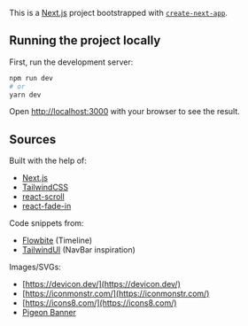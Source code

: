 This is a [Next.js](https://nextjs.org/) project bootstrapped with [`create-next-app`](https://github.com/vercel/next.js/tree/canary/packages/create-next-app).

## Running the project locally

First, run the development server:

```bash
npm run dev
# or
yarn dev
```

Open [http://localhost:3000](http://localhost:3000) with your browser to see the result.


## Sources

Built with the help of:
- [Next.js](https://nextjs.org/)
- [TailwindCSS](https://tailwindcss.com/)
- [react-scroll](https://www.npmjs.com/package/react-scroll)
- [react-fade-in](https://www.npmjs.com/package/react-fade-in)

Code snippets from:
- [Flowbite](https://flowbite.com/) (Timeline)
- [TailwindUI](https://tailwindui.com/) (NavBar inspiration)

Images/SVGs:
- [https://devicon.dev/](https://devicon.dev/)
- [https://iconmonstr.com/](https://iconmonstr.com/)
- [https://icons8.com/](https://icons8.com/)
- [Pigeon Banner](https://dm0qx8t0i9gc9.cloudfront.net/thumbnails/video/HZHnL4R6xj1hrqjd5/videoblocks-pigeon-near-the-computer_ryooglx5g_thumbnail-1080_01.png)



